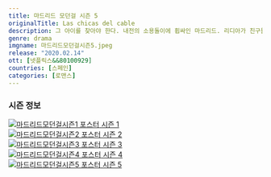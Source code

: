```yaml
---
title: 마드리드 모던걸 시즌 5
originalTitle: Las chicas del cable
description: 그 아이를 찾아야 한다. 내전의 소용돌이에 휩싸인 마드리드. 리디아가 친구들의 곁으로 돌아온다. 그리고 그녀들은 전쟁 속으로 뛰어든다. 구해야 할 사람이 생겼으니까.
genre: drama
imgname: 마드리드모던걸시즌5.jpeg
release: "2020.02.14"
ott: [넷플릭스&&80100929]
countries: [스페인]
categories: [로맨스]
---
```


### 시즌 정보

<div class="season-list">
<div class="item">
<a href="/drama/마드리드모던걸시즌1" >
<img src="/poster/마드리드모던걸시즌1.jpeg" alt="마드리드모던걸시즌1 포스터 ">
시즌 1</a>
</div>

<div class="item">
<a href="/drama/마드리드모던걸시즌2" >
<img src="/poster/마드리드모던걸시즌2.jpeg" alt="마드리드모던걸시즌2 포스터 ">
시즌 2</a>
</div>

<div class="item">
<a href="/drama/마드리드모던걸시즌3" >
<img src="/poster/마드리드모던걸시즌3.jpeg" alt="마드리드모던걸시즌3 포스터 ">
시즌 3</a>
</div>

<div class="item">
<a href="/drama/마드리드모던걸시즌4" >
<img src="/poster/마드리드모던걸시즌4.jpeg" alt="마드리드모던걸시즌4 포스터 ">
시즌 4</a>
</div>

<div class="item">
<a href="/drama/마드리드모던걸시즌5" >
<img src="/poster/마드리드모던걸시즌5.jpeg" alt="마드리드모던걸시즌5 포스터 ">
시즌 5</a>
</div>
</div>
